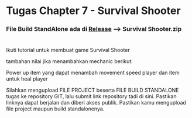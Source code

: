 # Tugas Chapter 7 - Survival Shooter

<h3>File Build StandAlone ada di <a href = "https://github.com/NaufalAmajid/SurvivalShooter/releases/tag/v1.0">Release</a> --> Survival Shooter.zip </h3>

# <p>
Ikuti tutorial untuk membuat game Survival Shooter 

tambahan nilai jika menambahkan mechanic berikut:

Power up item yang dapat menambah movement speed player dan item untuk heal player

Silahkan mengupload FILE PROJECT beserta FILE BUILD STANDALONE tugas ke repository GIT, lalu submit link repository tadi di sini. Pastikan linknya dapat berjalan dan diberi akses publik. Pastikan kamu mengupload file project maupun build standalonenya.
</p>
